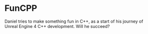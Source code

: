 # FunCPP
Daniel tries to make something fun in C++, as a start of his journey of Unreal Engine 4 C++ development. Will he succeed?
